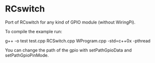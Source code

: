 # RCswitch
Port of RCswitch for any kind of GPIO module (without WiringPi).

To compile the example run:

g++ -o  test test.cpp RCSwitch.cpp WProgram.cpp -std=c++0x -pthread

You can change the path of the gpio with setPathGpioData and setPathGpioPinMode.

